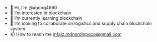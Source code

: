 - 👋 Hi, I’m @abong4690
- 👀 I’m interested in blockchain
- 🌱 I’m currently learning blockchain
- 💞️ I’m looking to collaborate on logistics and supply chain blockchain system
- 📫 How to reach me mfaiz.mdnordinpoco@gmail.com

<!---
abong4690/abong4690 is a ✨ special ✨ repository because its `README.md` (this file) appears on your GitHub profile.
You can click the Preview link to take a look at your changes.
--->
